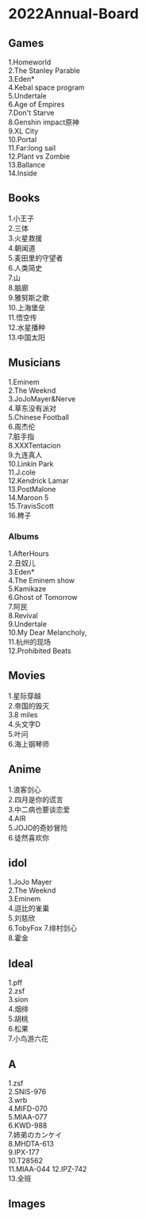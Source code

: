 # 2022Annual-Board

## Games
1.Homeworld  
2.The Stanley Parable  
3.Eden*  
4.Kebal space program  
5.Undertale  
6.Age of Empires  
7.Don't Starve  
8.Genshin impact原神  
9.XL City  
10.Portal  
11.Far:long sail  
12.Plant vs Zombie  
13.Ballance  
14.Inside  

## Books
1.小王子  
2.三体  
3.火星救援  
4.朝闻道  
5.麦田里的守望者  
6.人类简史  
7.山  
8.脑廊  
9.雅努斯之歌  
10.上海堡垒  
11.悟空传  
12.水星播种  
13.中国太阳  
 
## Musicians
1.Eminem  
2.The Weeknd  
3.JoJoMayer&Nerve  
4.草东没有派对  
5.Chinese Football  
6.周杰伦  
7.脏手指  
8.XXXTentacion  
9.九连真人  
10.Linkin Park  
11.J.cole   
12.Kendrick Lamar  
13.PostMalone   
14.Maroon 5  
15.TravisScott  
16.稗子   

### Albums
1.AfterHours  
2.丑奴儿  
3.Eden*      
4.The Eminem show  
5.Kamikaze  
6.Ghost of Tomorrow     
7.阿民  
8.Revival    
9.Undertale  
10.My Dear Melancholy,  
11.杭州的现场  
12.Prohibited Beats  

## Movies
1.星际穿越  
2.帝国的毁灭  
3.8 miles  
4.头文字D  
5.叶问  
6.海上钢琴师  

## Anime 
1.浪客剑心   
2.四月是你的谎言    
3.中二病也要谈恋爱  
4.AIR  
5.JOJO的奇妙冒险  
6.徒然喜欢你  

## idol
1.JoJo Mayer  
2.The Weeknd  
3.Eminem  
4.逗比的雀巢  
5.刘慈欣  
6.TobyFox
7.绯村剑心  
8.霍金

## Ideal
1.pff  
2.zsf  
3.sion  
4.烟绯  
5.胡桃  
6.松果  
7.小鸟游六花      

## A
1.zsf  
2.SNIS-976  
3.wrb  
4.MIFD-070  
5.MIAA-077  
6.KWD-988  
7.姉弟のカンケイ  
8.MHDTA-613  
9.IPX-177  
10.T28562  
11.MIAA-044
12.IPZ-742  
13.全班  

## Images  
